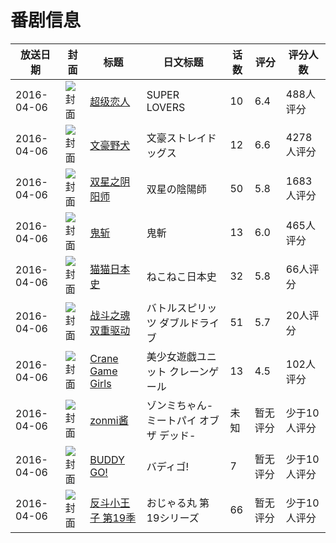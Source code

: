 # 番剧信息

|放送日期|封面|标题|日文标题|话数|评分|评分人数|
|---|---|---|---|---|---|---|
|2016-04-06|![封面](https://lain.bgm.tv/pic/cover/c/5e/fd/132212_79Cpc.jpg)|[超级恋人](https://bangumi.tv/subject/132212)|SUPER LOVERS|10|6.4|488人评分|
|2016-04-06|![封面](https://lain.bgm.tv/pic/cover/c/01/4b/144357_Lg83V.jpg)|[文豪野犬](https://bangumi.tv/subject/144357)|文豪ストレイドッグス|12|6.6|4278人评分|
|2016-04-06|![封面](https://lain.bgm.tv/pic/cover/c/c7/e0/155778_SgSmS.jpg)|[双星之阴阳师](https://bangumi.tv/subject/155778)|双星の陰陽師|50|5.8|1683人评分|
|2016-04-06|![封面](https://lain.bgm.tv/pic/cover/c/6e/ee/167433_GpMGr.jpg)|[鬼斩](https://bangumi.tv/subject/167433)|鬼斬|13|6.0|465人评分|
|2016-04-06|![封面](https://lain.bgm.tv/pic/cover/c/3e/c8/168468_Mm5XK.jpg)|[猫猫日本史](https://bangumi.tv/subject/168468)|ねこねこ日本史|32|5.8|66人评分|
|2016-04-06|![封面](https://lain.bgm.tv/pic/cover/c/24/0e/170044_ughLj.jpg)|[战斗之魂 双重驱动](https://bangumi.tv/subject/170044)|バトルスピリッツ ダブルドライブ|51|5.7|20人评分|
|2016-04-06|![封面](https://lain.bgm.tv/pic/cover/c/a7/1c/172588_D9kds.jpg)|[Crane Game Girls](https://bangumi.tv/subject/172588)|美少女遊戯ユニット クレーンゲール|13|4.5|102人评分|
|2016-04-06|![封面](https://lain.bgm.tv/pic/cover/c/55/33/173871_378Q3.jpg)|[zonmi酱](https://bangumi.tv/subject/173871)|ゾンミちゃん-ミートパイ オブ ザ デッド-|未知|暂无评分|少于10人评分|
|2016-04-06|![封面](https://lain.bgm.tv/pic/cover/c/03/83/176736_12S5s.jpg)|[BUDDY GO!](https://bangumi.tv/subject/176736)|バディゴ!|7|暂无评分|少于10人评分|
|2016-04-06|![封面](https://lain.bgm.tv/pic/cover/c/a9/b5/416209_c5cIh.jpg)|[反斗小王子 第19季](https://bangumi.tv/subject/416209)|おじゃる丸 第19シリーズ|66|暂无评分|少于10人评分|
